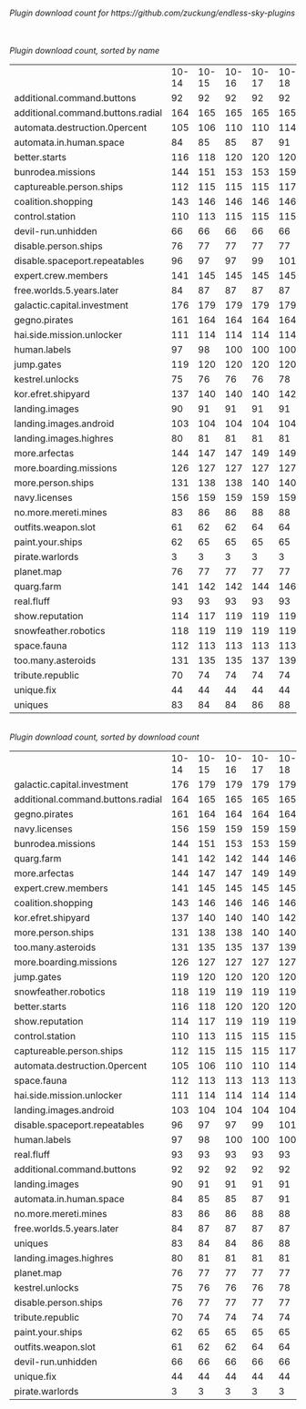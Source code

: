 <h6>Plugin download count for https://github.com/zuckung/endless-sky-plugins<br>
<br>
<h6>Plugin download count, sorted by name<br>
<table>
	<tr>
		<td></td>
		<td>10-14</td>
		<td>10-15</td>
		<td>10-16</td>
		<td>10-17</td>
		<td>10-18</td>
		<td>10-19</td>
		<td>10-20</td>
		<td>today +</td>
	</tr>
	<tr>
		<td>additional.command.buttons</td>
		<td>92</td>
		<td>92</td>
		<td>92</td>
		<td>92</td>
		<td>92</td>
		<td>92</td>
		<td>92</td>
		<td></td>
	</tr>
	<tr>
		<td>additional.command.buttons.radial</td>
		<td>164</td>
		<td>165</td>
		<td>165</td>
		<td>165</td>
		<td>165</td>
		<td>165</td>
		<td>165</td>
		<td></td>
	</tr>
	<tr>
		<td>automata.destruction.0percent</td>
		<td>105</td>
		<td>106</td>
		<td>110</td>
		<td>110</td>
		<td>114</td>
		<td>114</td>
		<td>116</td>
		<td>+ 2</td>
	</tr>
	<tr>
		<td>automata.in.human.space</td>
		<td>84</td>
		<td>85</td>
		<td>85</td>
		<td>87</td>
		<td>91</td>
		<td>91</td>
		<td>91</td>
		<td></td>
	</tr>
	<tr>
		<td>better.starts</td>
		<td>116</td>
		<td>118</td>
		<td>120</td>
		<td>120</td>
		<td>120</td>
		<td>120</td>
		<td>120</td>
		<td></td>
	</tr>
	<tr>
		<td>bunrodea.missions</td>
		<td>144</td>
		<td>151</td>
		<td>153</td>
		<td>153</td>
		<td>159</td>
		<td>159</td>
		<td>159</td>
		<td></td>
	</tr>
	<tr>
		<td>captureable.person.ships</td>
		<td>112</td>
		<td>115</td>
		<td>115</td>
		<td>115</td>
		<td>117</td>
		<td>117</td>
		<td>117</td>
		<td></td>
	</tr>
	<tr>
		<td>coalition.shopping</td>
		<td>143</td>
		<td>146</td>
		<td>146</td>
		<td>146</td>
		<td>146</td>
		<td>147</td>
		<td>147</td>
		<td></td>
	</tr>
	<tr>
		<td>control.station</td>
		<td>110</td>
		<td>113</td>
		<td>115</td>
		<td>115</td>
		<td>115</td>
		<td>115</td>
		<td>117</td>
		<td>+ 2</td>
	</tr>
	<tr>
		<td>devil-run.unhidden</td>
		<td>66</td>
		<td>66</td>
		<td>66</td>
		<td>66</td>
		<td>66</td>
		<td>66</td>
		<td>66</td>
		<td></td>
	</tr>
	<tr>
		<td>disable.person.ships</td>
		<td>76</td>
		<td>77</td>
		<td>77</td>
		<td>77</td>
		<td>77</td>
		<td>77</td>
		<td>77</td>
		<td></td>
	</tr>
	<tr>
		<td>disable.spaceport.repeatables</td>
		<td>96</td>
		<td>97</td>
		<td>97</td>
		<td>99</td>
		<td>101</td>
		<td>101</td>
		<td>101</td>
		<td></td>
	</tr>
	<tr>
		<td>expert.crew.members</td>
		<td>141</td>
		<td>145</td>
		<td>145</td>
		<td>145</td>
		<td>145</td>
		<td>147</td>
		<td>147</td>
		<td></td>
	</tr>
	<tr>
		<td>free.worlds.5.years.later</td>
		<td>84</td>
		<td>87</td>
		<td>87</td>
		<td>87</td>
		<td>87</td>
		<td>87</td>
		<td>89</td>
		<td>+ 2</td>
	</tr>
	<tr>
		<td>galactic.capital.investment</td>
		<td>176</td>
		<td>179</td>
		<td>179</td>
		<td>179</td>
		<td>179</td>
		<td>181</td>
		<td>181</td>
		<td></td>
	</tr>
	<tr>
		<td>gegno.pirates</td>
		<td>161</td>
		<td>164</td>
		<td>164</td>
		<td>164</td>
		<td>164</td>
		<td>164</td>
		<td>164</td>
		<td></td>
	</tr>
	<tr>
		<td>hai.side.mission.unlocker</td>
		<td>111</td>
		<td>114</td>
		<td>114</td>
		<td>114</td>
		<td>114</td>
		<td>114</td>
		<td>114</td>
		<td></td>
	</tr>
	<tr>
		<td>human.labels</td>
		<td>97</td>
		<td>98</td>
		<td>100</td>
		<td>100</td>
		<td>100</td>
		<td>100</td>
		<td>100</td>
		<td></td>
	</tr>
	<tr>
		<td>jump.gates</td>
		<td>119</td>
		<td>120</td>
		<td>120</td>
		<td>120</td>
		<td>120</td>
		<td>122</td>
		<td>122</td>
		<td></td>
	</tr>
	<tr>
		<td>kestrel.unlocks</td>
		<td>75</td>
		<td>76</td>
		<td>76</td>
		<td>76</td>
		<td>78</td>
		<td>78</td>
		<td>78</td>
		<td></td>
	</tr>
	<tr>
		<td>kor.efret.shipyard</td>
		<td>137</td>
		<td>140</td>
		<td>140</td>
		<td>140</td>
		<td>142</td>
		<td>146</td>
		<td>146</td>
		<td></td>
	</tr>
	<tr>
		<td>landing.images</td>
		<td>90</td>
		<td>91</td>
		<td>91</td>
		<td>91</td>
		<td>91</td>
		<td>91</td>
		<td>91</td>
		<td></td>
	</tr>
	<tr>
		<td>landing.images.android</td>
		<td>103</td>
		<td>104</td>
		<td>104</td>
		<td>104</td>
		<td>104</td>
		<td>104</td>
		<td>104</td>
		<td></td>
	</tr>
	<tr>
		<td>landing.images.highres</td>
		<td>80</td>
		<td>81</td>
		<td>81</td>
		<td>81</td>
		<td>81</td>
		<td>81</td>
		<td>81</td>
		<td></td>
	</tr>
	<tr>
		<td>more.arfectas</td>
		<td>144</td>
		<td>147</td>
		<td>147</td>
		<td>149</td>
		<td>149</td>
		<td>149</td>
		<td>151</td>
		<td>+ 2</td>
	</tr>
	<tr>
		<td>more.boarding.missions</td>
		<td>126</td>
		<td>127</td>
		<td>127</td>
		<td>127</td>
		<td>127</td>
		<td>129</td>
		<td>129</td>
		<td></td>
	</tr>
	<tr>
		<td>more.person.ships</td>
		<td>131</td>
		<td>138</td>
		<td>138</td>
		<td>140</td>
		<td>140</td>
		<td>142</td>
		<td>142</td>
		<td></td>
	</tr>
	<tr>
		<td>navy.licenses</td>
		<td>156</td>
		<td>159</td>
		<td>159</td>
		<td>159</td>
		<td>159</td>
		<td>161</td>
		<td>161</td>
		<td></td>
	</tr>
	<tr>
		<td>no.more.mereti.mines</td>
		<td>83</td>
		<td>86</td>
		<td>86</td>
		<td>88</td>
		<td>88</td>
		<td>90</td>
		<td>90</td>
		<td></td>
	</tr>
	<tr>
		<td>outfits.weapon.slot</td>
		<td>61</td>
		<td>62</td>
		<td>62</td>
		<td>64</td>
		<td>64</td>
		<td>66</td>
		<td>66</td>
		<td></td>
	</tr>
	<tr>
		<td>paint.your.ships</td>
		<td>62</td>
		<td>65</td>
		<td>65</td>
		<td>65</td>
		<td>65</td>
		<td>67</td>
		<td>69</td>
		<td>+ 2</td>
	</tr>
	<tr>
		<td>pirate.warlords</td>
		<td>3</td>
		<td>3</td>
		<td>3</td>
		<td>3</td>
		<td>3</td>
		<td>3</td>
		<td>3</td>
		<td></td>
	</tr>
	<tr>
		<td>planet.map</td>
		<td>76</td>
		<td>77</td>
		<td>77</td>
		<td>77</td>
		<td>77</td>
		<td>79</td>
		<td>79</td>
		<td></td>
	</tr>
	<tr>
		<td>quarg.farm</td>
		<td>141</td>
		<td>142</td>
		<td>142</td>
		<td>144</td>
		<td>146</td>
		<td>148</td>
		<td>153</td>
		<td>+ 5</td>
	</tr>
	<tr>
		<td>real.fluff</td>
		<td>93</td>
		<td>93</td>
		<td>93</td>
		<td>93</td>
		<td>93</td>
		<td>93</td>
		<td>93</td>
		<td></td>
	</tr>
	<tr>
		<td>show.reputation</td>
		<td>114</td>
		<td>117</td>
		<td>119</td>
		<td>119</td>
		<td>119</td>
		<td>119</td>
		<td>119</td>
		<td></td>
	</tr>
	<tr>
		<td>snowfeather.robotics</td>
		<td>118</td>
		<td>119</td>
		<td>119</td>
		<td>119</td>
		<td>119</td>
		<td>121</td>
		<td>121</td>
		<td></td>
	</tr>
	<tr>
		<td>space.fauna</td>
		<td>112</td>
		<td>113</td>
		<td>113</td>
		<td>113</td>
		<td>113</td>
		<td>115</td>
		<td>115</td>
		<td></td>
	</tr>
	<tr>
		<td>too.many.asteroids</td>
		<td>131</td>
		<td>135</td>
		<td>135</td>
		<td>137</td>
		<td>139</td>
		<td>141</td>
		<td>141</td>
		<td></td>
	</tr>
	<tr>
		<td>tribute.republic</td>
		<td>70</td>
		<td>74</td>
		<td>74</td>
		<td>74</td>
		<td>74</td>
		<td>74</td>
		<td>74</td>
		<td></td>
	</tr>
	<tr>
		<td>unique.fix</td>
		<td>44</td>
		<td>44</td>
		<td>44</td>
		<td>44</td>
		<td>44</td>
		<td>44</td>
		<td>44</td>
		<td></td>
	</tr>
	<tr>
		<td>uniques</td>
		<td>83</td>
		<td>84</td>
		<td>84</td>
		<td>86</td>
		<td>88</td>
		<td>88</td>
		<td>88</td>
		<td></td>
	</tr>
</table>
</h6>
<h6>Plugin download count, sorted by download count<br>
<table>
	<tr>
		<td></td>
		<td>10-14</td>
		<td>10-15</td>
		<td>10-16</td>
		<td>10-17</td>
		<td>10-18</td>
		<td>10-19</td>
		<td>10-20</td>
		<td>today +</td>
	</tr>
	<tr>
		<td>galactic.capital.investment</td>
		<td>176</td>
		<td>179</td>
		<td>179</td>
		<td>179</td>
		<td>179</td>
		<td>181</td>
		<td>181</td>
		<td></td>
	</tr>
	<tr>
		<td>additional.command.buttons.radial</td>
		<td>164</td>
		<td>165</td>
		<td>165</td>
		<td>165</td>
		<td>165</td>
		<td>165</td>
		<td>165</td>
		<td></td>
	</tr>
	<tr>
		<td>gegno.pirates</td>
		<td>161</td>
		<td>164</td>
		<td>164</td>
		<td>164</td>
		<td>164</td>
		<td>164</td>
		<td>164</td>
		<td></td>
	</tr>
	<tr>
		<td>navy.licenses</td>
		<td>156</td>
		<td>159</td>
		<td>159</td>
		<td>159</td>
		<td>159</td>
		<td>161</td>
		<td>161</td>
		<td></td>
	</tr>
	<tr>
		<td>bunrodea.missions</td>
		<td>144</td>
		<td>151</td>
		<td>153</td>
		<td>153</td>
		<td>159</td>
		<td>159</td>
		<td>159</td>
		<td></td>
	</tr>
	<tr>
		<td>quarg.farm</td>
		<td>141</td>
		<td>142</td>
		<td>142</td>
		<td>144</td>
		<td>146</td>
		<td>148</td>
		<td>153</td>
		<td>+ 5</td>
	</tr>
	<tr>
		<td>more.arfectas</td>
		<td>144</td>
		<td>147</td>
		<td>147</td>
		<td>149</td>
		<td>149</td>
		<td>149</td>
		<td>151</td>
		<td>+ 2</td>
	</tr>
	<tr>
		<td>expert.crew.members</td>
		<td>141</td>
		<td>145</td>
		<td>145</td>
		<td>145</td>
		<td>145</td>
		<td>147</td>
		<td>147</td>
		<td></td>
	</tr>
	<tr>
		<td>coalition.shopping</td>
		<td>143</td>
		<td>146</td>
		<td>146</td>
		<td>146</td>
		<td>146</td>
		<td>147</td>
		<td>147</td>
		<td></td>
	</tr>
	<tr>
		<td>kor.efret.shipyard</td>
		<td>137</td>
		<td>140</td>
		<td>140</td>
		<td>140</td>
		<td>142</td>
		<td>146</td>
		<td>146</td>
		<td></td>
	</tr>
	<tr>
		<td>more.person.ships</td>
		<td>131</td>
		<td>138</td>
		<td>138</td>
		<td>140</td>
		<td>140</td>
		<td>142</td>
		<td>142</td>
		<td></td>
	</tr>
	<tr>
		<td>too.many.asteroids</td>
		<td>131</td>
		<td>135</td>
		<td>135</td>
		<td>137</td>
		<td>139</td>
		<td>141</td>
		<td>141</td>
		<td></td>
	</tr>
	<tr>
		<td>more.boarding.missions</td>
		<td>126</td>
		<td>127</td>
		<td>127</td>
		<td>127</td>
		<td>127</td>
		<td>129</td>
		<td>129</td>
		<td></td>
	</tr>
	<tr>
		<td>jump.gates</td>
		<td>119</td>
		<td>120</td>
		<td>120</td>
		<td>120</td>
		<td>120</td>
		<td>122</td>
		<td>122</td>
		<td></td>
	</tr>
	<tr>
		<td>snowfeather.robotics</td>
		<td>118</td>
		<td>119</td>
		<td>119</td>
		<td>119</td>
		<td>119</td>
		<td>121</td>
		<td>121</td>
		<td></td>
	</tr>
	<tr>
		<td>better.starts</td>
		<td>116</td>
		<td>118</td>
		<td>120</td>
		<td>120</td>
		<td>120</td>
		<td>120</td>
		<td>120</td>
		<td></td>
	</tr>
	<tr>
		<td>show.reputation</td>
		<td>114</td>
		<td>117</td>
		<td>119</td>
		<td>119</td>
		<td>119</td>
		<td>119</td>
		<td>119</td>
		<td></td>
	</tr>
	<tr>
		<td>control.station</td>
		<td>110</td>
		<td>113</td>
		<td>115</td>
		<td>115</td>
		<td>115</td>
		<td>115</td>
		<td>117</td>
		<td>+ 2</td>
	</tr>
	<tr>
		<td>captureable.person.ships</td>
		<td>112</td>
		<td>115</td>
		<td>115</td>
		<td>115</td>
		<td>117</td>
		<td>117</td>
		<td>117</td>
		<td></td>
	</tr>
	<tr>
		<td>automata.destruction.0percent</td>
		<td>105</td>
		<td>106</td>
		<td>110</td>
		<td>110</td>
		<td>114</td>
		<td>114</td>
		<td>116</td>
		<td>+ 2</td>
	</tr>
	<tr>
		<td>space.fauna</td>
		<td>112</td>
		<td>113</td>
		<td>113</td>
		<td>113</td>
		<td>113</td>
		<td>115</td>
		<td>115</td>
		<td></td>
	</tr>
	<tr>
		<td>hai.side.mission.unlocker</td>
		<td>111</td>
		<td>114</td>
		<td>114</td>
		<td>114</td>
		<td>114</td>
		<td>114</td>
		<td>114</td>
		<td></td>
	</tr>
	<tr>
		<td>landing.images.android</td>
		<td>103</td>
		<td>104</td>
		<td>104</td>
		<td>104</td>
		<td>104</td>
		<td>104</td>
		<td>104</td>
		<td></td>
	</tr>
	<tr>
		<td>disable.spaceport.repeatables</td>
		<td>96</td>
		<td>97</td>
		<td>97</td>
		<td>99</td>
		<td>101</td>
		<td>101</td>
		<td>101</td>
		<td></td>
	</tr>
	<tr>
		<td>human.labels</td>
		<td>97</td>
		<td>98</td>
		<td>100</td>
		<td>100</td>
		<td>100</td>
		<td>100</td>
		<td>100</td>
		<td></td>
	</tr>
	<tr>
		<td>real.fluff</td>
		<td>93</td>
		<td>93</td>
		<td>93</td>
		<td>93</td>
		<td>93</td>
		<td>93</td>
		<td>93</td>
		<td></td>
	</tr>
	<tr>
		<td>additional.command.buttons</td>
		<td>92</td>
		<td>92</td>
		<td>92</td>
		<td>92</td>
		<td>92</td>
		<td>92</td>
		<td>92</td>
		<td></td>
	</tr>
	<tr>
		<td>landing.images</td>
		<td>90</td>
		<td>91</td>
		<td>91</td>
		<td>91</td>
		<td>91</td>
		<td>91</td>
		<td>91</td>
		<td></td>
	</tr>
	<tr>
		<td>automata.in.human.space</td>
		<td>84</td>
		<td>85</td>
		<td>85</td>
		<td>87</td>
		<td>91</td>
		<td>91</td>
		<td>91</td>
		<td></td>
	</tr>
	<tr>
		<td>no.more.mereti.mines</td>
		<td>83</td>
		<td>86</td>
		<td>86</td>
		<td>88</td>
		<td>88</td>
		<td>90</td>
		<td>90</td>
		<td></td>
	</tr>
	<tr>
		<td>free.worlds.5.years.later</td>
		<td>84</td>
		<td>87</td>
		<td>87</td>
		<td>87</td>
		<td>87</td>
		<td>87</td>
		<td>89</td>
		<td>+ 2</td>
	</tr>
	<tr>
		<td>uniques</td>
		<td>83</td>
		<td>84</td>
		<td>84</td>
		<td>86</td>
		<td>88</td>
		<td>88</td>
		<td>88</td>
		<td></td>
	</tr>
	<tr>
		<td>landing.images.highres</td>
		<td>80</td>
		<td>81</td>
		<td>81</td>
		<td>81</td>
		<td>81</td>
		<td>81</td>
		<td>81</td>
		<td></td>
	</tr>
	<tr>
		<td>planet.map</td>
		<td>76</td>
		<td>77</td>
		<td>77</td>
		<td>77</td>
		<td>77</td>
		<td>79</td>
		<td>79</td>
		<td></td>
	</tr>
	<tr>
		<td>kestrel.unlocks</td>
		<td>75</td>
		<td>76</td>
		<td>76</td>
		<td>76</td>
		<td>78</td>
		<td>78</td>
		<td>78</td>
		<td></td>
	</tr>
	<tr>
		<td>disable.person.ships</td>
		<td>76</td>
		<td>77</td>
		<td>77</td>
		<td>77</td>
		<td>77</td>
		<td>77</td>
		<td>77</td>
		<td></td>
	</tr>
	<tr>
		<td>tribute.republic</td>
		<td>70</td>
		<td>74</td>
		<td>74</td>
		<td>74</td>
		<td>74</td>
		<td>74</td>
		<td>74</td>
		<td></td>
	</tr>
	<tr>
		<td>paint.your.ships</td>
		<td>62</td>
		<td>65</td>
		<td>65</td>
		<td>65</td>
		<td>65</td>
		<td>67</td>
		<td>69</td>
		<td>+ 2</td>
	</tr>
	<tr>
		<td>outfits.weapon.slot</td>
		<td>61</td>
		<td>62</td>
		<td>62</td>
		<td>64</td>
		<td>64</td>
		<td>66</td>
		<td>66</td>
		<td></td>
	</tr>
	<tr>
		<td>devil-run.unhidden</td>
		<td>66</td>
		<td>66</td>
		<td>66</td>
		<td>66</td>
		<td>66</td>
		<td>66</td>
		<td>66</td>
		<td></td>
	</tr>
	<tr>
		<td>unique.fix</td>
		<td>44</td>
		<td>44</td>
		<td>44</td>
		<td>44</td>
		<td>44</td>
		<td>44</td>
		<td>44</td>
		<td></td>
	</tr>
	<tr>
		<td>pirate.warlords</td>
		<td>3</td>
		<td>3</td>
		<td>3</td>
		<td>3</td>
		<td>3</td>
		<td>3</td>
		<td>3</td>
		<td></td>
	</tr>
</table>
</h6>
